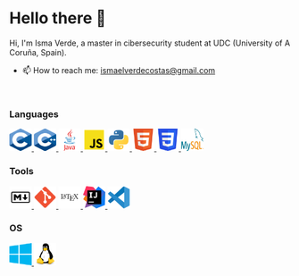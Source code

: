 # Hello there 👋

Hi, I'm Isma Verde, a master in cibersecurity student at UDC (University of A Coruña, Spain).

- 📫 How to reach me: ismaelverdecostas@gmail.com

<br>

### Languages

<p align="left"> <a href="https://devdocs.io/c/" target="_blank"> <img src="https://github.com/IsmaVerde/IsmaVerde/blob/main/img/Logo%20C.svg" alt="c" width="40" height="40"/> </a> <a href="https://devdocs.io/cpp/" target="_blank"> <img src="https://github.com/IsmaVerde/IsmaVerde/blob/main/img/Logo%20Cpp.svg" alt="c++" width="40" height="40"/> </a> <a href="https://www.tutorialspoint.com/java/java_documentation.htm" target="_blank"> <img src="https://github.com/IsmaVerde/IsmaVerde/blob/main/img/Logo%20Java.svg" alt="JAVA" width="40" height="40"/> </a> <a href="https://developer.mozilla.org/es/docs/Web/JavaScript" target="_blank"> <img src="https://github.com/IsmaVerde/IsmaVerde/blob/main/img/Logo%20JS.svg" alt="JavaScript" width="40" height="40"/> </a> <a href="https://docs.python.org/3/" target="_blank"> <img src="https://github.com/IsmaVerde/IsmaVerde/blob/main/img/Logo%20Python.svg" alt="Python" width="40" height="40"/> </a> <a href="https://devdocs.io/html/" target="_blank"> <img src="https://github.com/IsmaVerde/IsmaVerde/blob/main/img/Logo%20HTML5.svg" alt="HTML5" width="40" height="40"/> </a> <a href="https://developer.mozilla.org/es/docs/Web/CSS" target="_blank"> <img src="https://github.com/IsmaVerde/IsmaVerde/blob/main/img/Logo%20CSS3.svg" alt="CSS" width="40" height="40"/> </a> <a href="https://dev.mysql.com/doc/" target="_blank"> <img src="https://github.com/IsmaVerde/IsmaVerde/blob/main/img/Logo%20MySQL.svg" alt="MySQL" width="40" height="40"/> </a> </p>

### Tools

<p align="left"> <a href="https://youtu.be/dQw4w9WgXcQ" target="_blank"> <img src="https://github.com/IsmaVerde/IsmaVerde/blob/main/img/Logo%20Markdown.svg" alt="Markdown" width="40" height="40"/> </a> <a href="https://git-scm.com/doc" target="_blank"> <img src="https://github.com/IsmaVerde/IsmaVerde/blob/main/img/Logo%20Git.svg" alt="Git" width="40" height="40"/> </a> <a href="https://es.overleaf.com/learn" target="_blank"> <img src="https://github.com/IsmaVerde/IsmaVerde/blob/main/img/Logo%20LaTeX.svg" alt="LaTeX" width="40" height="40"/> </a> <a href="https://www.jetbrains.com/help/idea/discover-intellij-idea.html" target="_blank"> <img src="https://github.com/IsmaVerde/IsmaVerde/blob/main/img/Logo%20Idea.svg" alt="IntelliJ IDEA" width="40" height="40"/> </a> <a href="https://code.visualstudio.com/docs" target="_blank"> <img src="https://github.com/IsmaVerde/IsmaVerde/blob/main/img/Logo%20VS%20Code.svg" alt="VS Code" width="40" height="40"/> </a> </p>

### OS

<p align="left"> <a href="https://docs.microsoft.com/es-es/windows/" target="_blank"> <img src="https://github.com/IsmaVerde/IsmaVerde/blob/main/img/Logo%20Windows.svg" alt="Windows" width="40" height="40"/> </a> <a href="https://linux.die.net/" target="_blank"> <img src="https://github.com/IsmaVerde/IsmaVerde/blob/main/img/Logo%20Linux.svg" alt="Linux" width="40" height="40"/> </a> </p>
